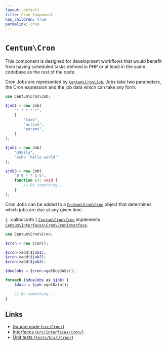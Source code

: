 ```yaml
---
layout: default
title: Cron Component
has_children: true
permalink: cron
---
```




# `Centum\Cron`

This component is designed for development workflows that would benefit from having scheduled tasks defined in PHP or at least in the same codebase as the rest of the code.

Cron Jobs are represented by [`Centum\Cron\Job`](https://github.com/SidRoberts/centum/blob/main/src/Cron/Job.php).
Jobs take two parameters, the Cron expression and the job data which can take any form:

```php
use Centum\Cron\Job;

$job1 = new Job(
    "* * * * *",
    [
        "task",
        "action",
        "params",
    ]
);

$job2 = new Job(
    "@daily",
    "echo 'hello world'"
);

$job3 = new Job(
    "0 9 * * 1-5",
    function (): void {
        // Do something...
    }
);
```

Cron Jobs can be added to a [`Centum\Cron\Cron`](https://github.com/SidRoberts/centum/blob/main/src/Cron/Cron.php) object that determines which jobs are due at any given time.

{: .callout.info }
[`Centum\Cron\Cron`](https://github.com/SidRoberts/centum/blob/main/src/Cron/Cron.php) implements [`Centum\Interfaces\Cron\CronInterface`](https://github.com/SidRoberts/centum/blob/main/src/Interfaces/Cron/CronInterface.php).

```php
use Centum\Cron\Cron;

$cron = new Cron();

$cron->add($job1);
$cron->add($job2);
$cron->add($job3);

$dueJobs = $cron->getDueJobs();

foreach ($dueJobs as $job) {
    $data = $job->getData();

    // Do something...
}
```



## Links

- [Source code (`src/Cron/`)](https://github.com/SidRoberts/centum/blob/main/src/Cron/)
- [Interfaces (`src/Interfaces/Cron/`)](https://github.com/SidRoberts/centum/blob/main/src/Interfaces/Cron/)
- [Unit tests (`tests/Unit/Cron/`)](https://github.com/SidRoberts/centum/blob/main/tests/Unit/Cron/)
